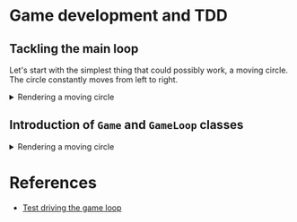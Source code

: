 # Game development and TDD

## Tackling the main loop

Let's start with the simplest thing that could possibly work, a moving circle. 
The circle constantly moves from left to right.

<details>
  <summary>Rendering a moving circle</summary>

```python
# Example file showing a basic pygame "game loop"
import pygame

# pygame setup
pygame.init()
screen = pygame.display.set_mode((1280, 720))
clock = pygame.time.Clock()
running = True

pos_x = 50
dt = 0

while running:
    # poll for events
    # pygame.QUIT event means the user clicked X to close your window
    for event in pygame.event.get():
        if event.type == pygame.QUIT:
            running = False

    # fill the screen with a color to wipe away anything from last frame
    screen.fill("purple")

    # RENDER YOUR GAME HERE

    pos_x = pos_x + dt * 0.3 if pos_x <= 500 else 50

    pygame.draw.circle(screen, "red", (pos_x, 50), 40)

    dt = clock.tick(60)  # limits FPS to 60

    # flip() the display to put your work on screen
    pygame.display.update()

pygame.quit()
```
</details>

## Introduction of `Game` and `GameLoop` classes

<details>
  <summary>Rendering a moving circle</summary>

The `Game` class:

```python
import pygame
from game_loop import GameLoop

class Game:

    def __init__(self, game_loop):
        self._game_loop = game_loop
        self._x = 50

    def run(self):
        self._game_loop.run(self)

    def tick(self, dt, screen) -> bool:
        for event in pygame.event.get():
            if event.type == pygame.QUIT:
                return True
        
        self._x = self._x + dt * 0.3 if self._x <=500 else 50
        
        screen.fill("purple")
        pygame.draw.circle(screen, "red", (self._x, 50), 40)

if __name__ == "__main__":
   Game(GameLoop()).run()
```

The `GameLoop` class

```python
import pygame


class GameLoop:

    def run(self, game):
        pygame.init()
        screen = pygame.display.set_mode((1280, 720))
        clock = pygame.time.Clock()
        running = True
        dt = 0

        while running:
            if game.tick(dt, screen):
                running = False
            pygame.display.update()
            dt = clock.tick(60)

        pygame.quit()
```
</details>

# References

- [Test driving the game loop](https://rickardlindberg.me/writing/agdpp-game-loop/)

